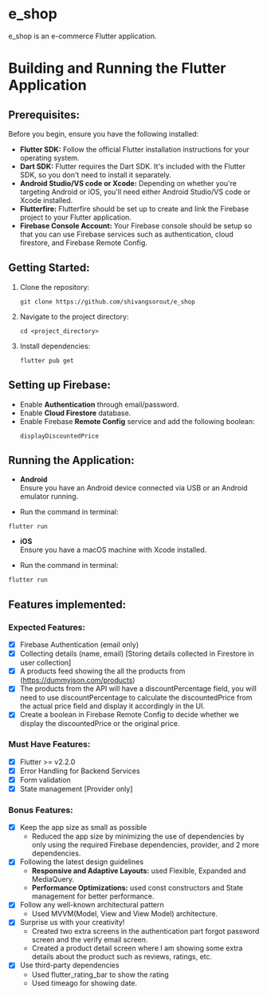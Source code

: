 # e_shop

e_shop is an e-commerce Flutter application.

# Building and Running the Flutter Application

## Prerequisites:
Before you begin, ensure you have the following installed:
- **Flutter SDK:** Follow the official Flutter installation instructions for your operating system.
- **Dart SDK:** Flutter requires the Dart SDK. It's included with the Flutter SDK, so you don't need to install it separately.
- **Android Studio/VS code or Xcode:** Depending on whether you're targeting Android or iOS, you'll need either Android Studio/VS code or Xcode installed.
- **Flutterfire:** Flutterfire should be set up to create and link the Firebase project to your Flutter application.
- **Firebase Console Account:** Your Firebase console should be setup so that you can use Firebase services such as authentication, cloud firestore, and Firebase Remote Config.

## Getting Started:
1. Clone the repository:
	```
	git clone https://github.com/shivangsorout/e_shop
	```
2. Navigate to the project directory:
	```
	cd <project_directory>
	```
3. Install dependencies:
	```
	flutter pub get
	```
## Setting up Firebase:
- Enable **Authentication** through email/password.
- Enable **Cloud Firestore** database.
- Enable Firebase **Remote Config** service and add the following boolean:
  ```
  displayDiscountedPrice
  ```

## Running the Application:
- **Android**   
Ensure you have an Android device connected via USB or an Android emulator running.   

- Run the command in terminal:
 ```
 flutter run
 ```
- **iOS**   
Ensure you have a macOS machine with Xcode installed.   

- Run the command in terminal:
 ```
 flutter run
 ```

## Features implemented:
### Expected Features:
 - [x] Firebase Authentication (email only)
 - [x] Collecting details (name, email) [Storing details collected in Firestore in user
collection]
 - [x] A products feed showing the all the products from
(https://dummyjson.com/products)
 - [x] The products from the API will have a discountPercentage field, you will
need to use discountPercentage to calculate the discountedPrice from the
actual price field and display it accordingly in the UI.
 - [x] Create a boolean in Firebase Remote Config to decide whether we display
the discountedPrice or the original price.

### Must Have Features:
 - [x] Flutter >= v2.2.0
 - [x] Error Handling for Backend Services
 - [x] Form validation
 - [x] State management [Provider only]

### Bonus Features:
 - [x] Keep the app size as small as possible
   - Reduced the app size by minimizing the use of dependencies by only using the required Firebase dependencies, provider, and 2 more dependencies.
 - [x] Following the latest design guidelines
   - **Responsive and Adaptive Layouts:** used Flexible, Expanded and MediaQuery.
   - **Performance Optimizations:** used const constructors and State management for better performance.
 - [x] Follow any well-known architectural pattern
   - Used MVVM(Model, View and View Model) architecture.
 - [x] Surprise us with your creativity!
   - Created two extra screens in the authentication part forgot password screen and the verify email screen.
   - Created a product detail screen where I am showing some extra details about the product such as reviews, ratings, etc.
 - [x] Use third-party dependencies
   - Used flutter_rating_bar to show the rating
   - Used timeago for showing date.
